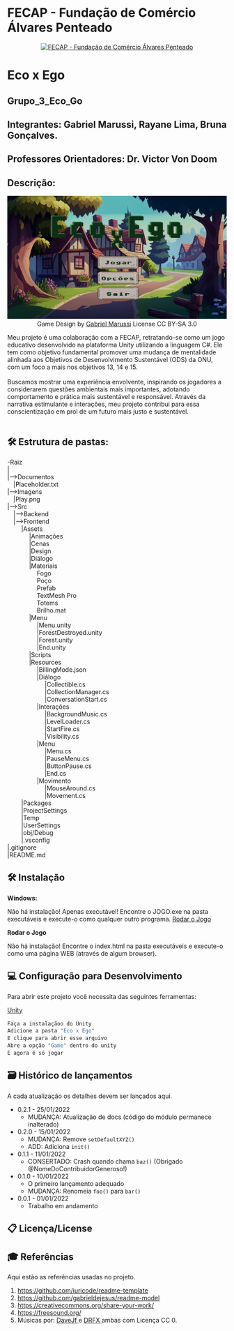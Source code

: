 # FECAP - Fundação de Comércio Álvares Penteado

<p align="center">
<a href= "https://www.fecap.br/"><img src="https://encrypted-tbn0.gstatic.com/images?q=tbn:ANd9GcRhZPrRa89Kma0ZZogxm0pi-tCn_TLKeHGVxywp-LXAFGR3B1DPouAJYHgKZGV0XTEf4AE&usqp=CAU" alt="FECAP - Fundação de Comércio Álvares Penteado" border="0"></a>
</p>

# Eco x Ego

## Grupo_3_Eco_Go

## Integrantes: Gabriel Marussi, Rayane Lima, Bruna Gonçalves. 

## Professores Orientadores: Dr. Victor Von Doom

## Descrição:

<p align="center">
<img src="https://github.com/2024-1-MCC1/Projeto3/blob/73ab3e6ca10bf70795727eabff7e3570c12648a3/Imagens/Play.png" alt="Eco x Ego" border="0">
  Game Design by <a href= "www.linkedin.com/in/gabrielmarussi">Gabriel Marussi</a> License CC BY-SA 3.0
</p>

Meu projeto é uma colaboração com a FECAP, retratando-se como um jogo educativo desenvolvido na plataforma Unity utilizando a linguagem C#. Ele tem como objetivo fundamental promover uma mudança de mentalidade alinhada aos Objetivos de Desenvolvimento Sustentável (ODS) da ONU, com um foco a mais nos objetivos 13, 14 e 15.
<br><br>
Buscamos mostrar uma experiência envolvente, inspirando os jogadores a considerarem questões ambientais mais importantes, adotando comportamento e prática mais sustentável e responsável. Através da narrativa estimulante e interações, meu projeto contribui para essa conscientização em prol de um futuro mais justo e sustentável.
<br><br>

## 🛠 Estrutura de pastas:

-Raiz<br>
|<br>
|-->Documentos<br>
  &emsp;|Placeholder.txt<br>
|-->Imagens<br>
  &emsp;|Play.png<br>
|-->Src<br>
  &emsp;|-->Backend<br>
  &emsp;|-->Frontend<br>
  &emsp; &emsp;|Assets<br>
  &emsp; &emsp; &emsp;|Animações<br>
  &emsp; &emsp; &emsp;|Cenas<br>
  &emsp; &emsp; &emsp;|Design<br>
  &emsp; &emsp; &emsp;|Diálogo<br>
  &emsp; &emsp; &emsp;|Materiais<br> 
  &emsp; &emsp; &emsp; &emsp;Fogo<br>
  &emsp; &emsp; &emsp; &emsp;Poço<br>
  &emsp; &emsp; &emsp; &emsp;Prefab<br>
  &emsp; &emsp; &emsp; &emsp;TextMesh Pro<br>
  &emsp; &emsp; &emsp; &emsp;Totems<br>
  &emsp; &emsp; &emsp; &emsp;Brilho.mat<br>
  &emsp; &emsp; &emsp;|Menu<br>
  &emsp; &emsp; &emsp; &emsp;|Menu.unity<br>
  &emsp; &emsp; &emsp; &emsp;|ForestDestroyed.unity<br>
  &emsp; &emsp; &emsp; &emsp;|Forest.unity<br>
  &emsp; &emsp; &emsp; &emsp;|End.unity<br>
  &emsp; &emsp; &emsp;|Scripts<br>
  &emsp; &emsp; &emsp;|Resources<br>
  &emsp; &emsp; &emsp; &emsp;|BillingMode.json<br>
  &emsp; &emsp; &emsp; &emsp;|Diálogo<br>
  &emsp; &emsp; &emsp; &emsp; &emsp;|Collectible.cs<br>
  &emsp; &emsp; &emsp; &emsp; &emsp;|CollectionManager.cs<br>
  &emsp; &emsp; &emsp; &emsp; &emsp;|ConversationStart.cs<br>
  &emsp; &emsp; &emsp; &emsp;|Interações<br>
  &emsp; &emsp; &emsp; &emsp; &emsp;|BackgroundMusic.cs<br>
  &emsp; &emsp; &emsp; &emsp; &emsp;|LevelLoader.cs<br>
  &emsp; &emsp; &emsp; &emsp; &emsp;|StartFire.cs<br>
  &emsp; &emsp; &emsp; &emsp; &emsp;|Visibility.cs<br>
  &emsp; &emsp; &emsp; &emsp;|Menu<br>
  &emsp; &emsp; &emsp; &emsp; &emsp;|Menu.cs<br>
  &emsp; &emsp; &emsp; &emsp; &emsp;|PauseMenu.cs<br> 
  &emsp; &emsp; &emsp; &emsp; &emsp;|ButtonPause.cs<br>
  &emsp; &emsp; &emsp; &emsp; &emsp;|End.cs<br>
  &emsp; &emsp; &emsp; &emsp;|Movimento<br>
  &emsp; &emsp; &emsp; &emsp; &emsp;|MouseAround.cs<br>
  &emsp; &emsp; &emsp; &emsp; &emsp;|Movement.cs<br>
  &emsp; &emsp;|Packages<br>
  &emsp; &emsp;|ProjectSettings<br>
  &emsp; &emsp;|Temp<br>
  &emsp; &emsp;|UserSettings<br>
  &emsp; &emsp;|obj/Debug<br>
  &emsp; &emsp;|.vsconfig<br>
|.gitignore<br>
|README.md<br>

## 🛠 Instalação

<b>Windows:</b>

Não há instalação! Apenas executável!
Encontre o JOGO.exe na pasta executáveis e execute-o como qualquer outro programa.
<a href="https://github.com/2024-1-MCC1/Projeto3/blob/bf04605349baec43f6bfba62593c8ac12cb1425f/Documentos/Eco%20x%20Ego.exe">Rodar o Jogo</a>

<b href="https://github.com/2024-1-MCC1/Projeto3/blob/bf04605349baec43f6bfba62593c8ac12cb1425f/Documentos/Eco%20x%20Ego.exe">Rodar o Jogo</b>

Não há instalação!
Encontre o index.html na pasta executáveis e execute-o como uma página WEB (através de algum browser).

## 💻 Configuração para Desenvolvimento

Para abrir este projeto você necessita das seguintes ferramentas:

<a href="https://unity.com/pt/download">Unity</a>

```sh
Faça a instalaçãoo do Unity
Adicione a pasta "Eco x Ego"
E clique para abrir esse arquivo
Abre a opção "Game" dentro do unity
E agora é só jogar
```

## 🗃 Histórico de lançamentos

A cada atualização os detalhes devem ser lançados aqui.

* 0.2.1 - 25/01/2022
    * MUDANÇA: Atualização de docs (código do módulo permanece inalterado)
* 0.2.0 - 15/01/2022
    * MUDANÇA: Remove `setDefaultXYZ()`
    * ADD: Adiciona `init()`
* 0.1.1 - 11/01/2022
    * CONSERTADO: Crash quando chama `baz()` (Obrigado @NomeDoContribuidorGeneroso!)
* 0.1.0 - 10/01/2022
    * O primeiro lançamento adequado
    * MUDANÇA: Renomeia `foo()` para `bar()`
* 0.0.1 - 01/01/2022
    * Trabalho em andamento

## 📋 Licença/License


## 🎓 Referências

Aqui estão as referências usadas no projeto.

1. <https://github.com/iuricode/readme-template>
2. <https://github.com/gabrieldejesus/readme-model>
3. <https://creativecommons.org/share-your-work/>
4. <https://freesound.org/>
5. Músicas por: <a href="https://freesound.org/people/DaveJf/sounds/616544/"> DaveJf </a> e <a href="https://freesound.org/people/DRFX/sounds/338986/"> DRFX </a> ambas com Licença CC 0.
